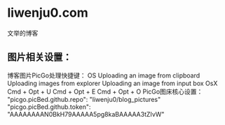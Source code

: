 # liwenju0.com
文举的博客

## 图片相关设置：
博客图片PicGo处理快捷键：
OS	Uploading an image from clipboard	Uploading images from explorer	Uploading an image from input box
OsX	  Cmd + Opt + U	                           Cmd + Opt + E	               Cmd + Opt + O
PicGo图床核心设置：
"picgo.picBed.github.repo": "liwenju0/blog_pictures"
"picgo.picBed.github.token": "AAAAAAAAN0BkH79AAAAA5pg8kaBAAAAA3tZIvW"


